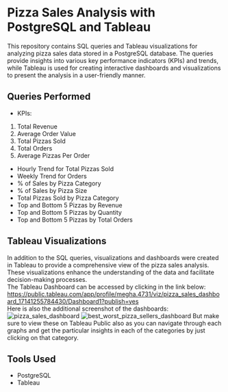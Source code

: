 # Pizza Sales Analysis with PostgreSQL and Tableau
This repository contains SQL queries and Tableau visualizations for analyzing pizza sales data stored in a PostgreSQL database. The queries provide insights into various key performance indicators (KPIs) and trends, while Tableau is used for creating interactive dashboards and visualizations to present the analysis in a user-friendly manner.
## Queries Performed
- KPIs:<br>
1. Total Revenue <br>
2. Average Order Value <br>
3. Total Pizzas Sold <br>
4. Total Orders <br>
5. Average Pizzas Per Order <br>
- Hourly Trend for Total Pizzas Sold <br>
- Weekly Trend for Orders <br>
- % of Sales by Pizza Category <br>
- % of Sales by Pizza Size <br>
- Total Pizzas Sold by Pizza Category <br>
- Top and Bottom 5 Pizzas by Revenue <br>
- Top and Bottom 5 Pizzas by Quantity <br>
- Top and Bottom 5 Pizzas by Total Orders
## Tableau Visualizations
In addition to the SQL queries, visualizations and dashboards were created in Tableau to provide a comprehensive view of the pizza sales analysis. These visualizations enhance the understanding of the data and facilitate decision-making processes.<br>
The Tableau Dashboard can be accessed by clicking in the link below:<br>
https://public.tableau.com/app/profile/megha.4731/viz/pizza_sales_dashboard_17141255784430/Dashboard1?publish=yes <br>
Here is also the additional screenshot of the dashboards: 
![pizza_sales_dashboard](https://github.com/megha150/Pizza_Sales_Report/assets/142752631/27195f6a-aebc-4ad5-82c9-b84608c0187a)
![best_worst_pizza_sellers_dashboard](https://github.com/megha150/Pizza_Sales_Report/assets/142752631/5b8c75cb-ae7f-4fca-bd2e-82a67cbef969)
But make sure to view these on Tableau Public also as you can navigate through each graphs and get the particular insights in each of the categories by just clicking on that category.
## Tools Used 
- PostgreSQL
- Tableau
